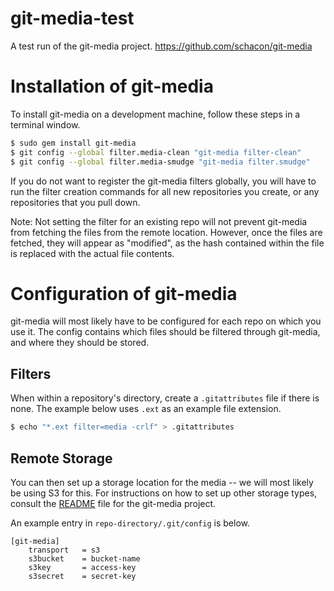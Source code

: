 git-media-test
==============

A test run of the git-media project. https://github.com/schacon/git-media

Installation of git-media
=========================

To install git-media on a development machine, follow these steps in a terminal window.

```bash
$ sudo gem install git-media
$ git config --global filter.media-clean "git-media filter-clean"
$ git config --global filter.media-smudge "git-media filter.smudge"
```

If you do not want to register the git-media filters globally, you will have to run the filter creation commands for all new repositories you create, or any repositories that you pull down. 

Note: Not setting the filter for an existing repo will not prevent git-media from fetching the files from the remote location. However, once the files are fetched, they will appear as "modified", as the hash contained within the file is replaced with the actual file contents. 

Configuration of git-media
==========================

git-media will most likely have to be configured for each repo on which you use it. The config contains which files should be filtered through git-media, and where they should be stored.

Filters
-------

When within a repository's directory, create a `.gitattributes` file if there is none. The example below uses `.ext` as an example file extension.

```bash
$ echo "*.ext filter=media -crlf" > .gitattributes
```

Remote Storage
--------------

You can then set up a storage location for the media -- we will most likely be using S3 for this. For instructions on how to set up other storage types, consult the [README](https://github.com/schacon/git-media) file for the git-media project.

An example entry in `repo-directory/.git/config` is below.

```
[git-media]
    transport   = s3
    s3bucket    = bucket-name
    s3key       = access-key
    s3secret    = secret-key
```
